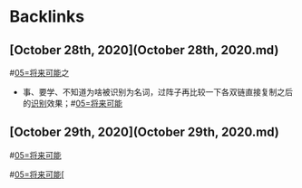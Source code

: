 
# Backlinks
## [October 28th, 2020](October 28th, 2020.md)

#[05=将来可能](05=将来可能.md)之

- 事、要学、不知道为啥被识别为名词，过阵子再比较一下各双链直接复制之后的[识别](识别.md)效果；#[05=将来可能](05=将来可能.md)

## [October 29th, 2020](October 29th, 2020.md)
#[05=将来可能](05=将来可能.md)


#[05=将来可能](05=将来可能.md)[

